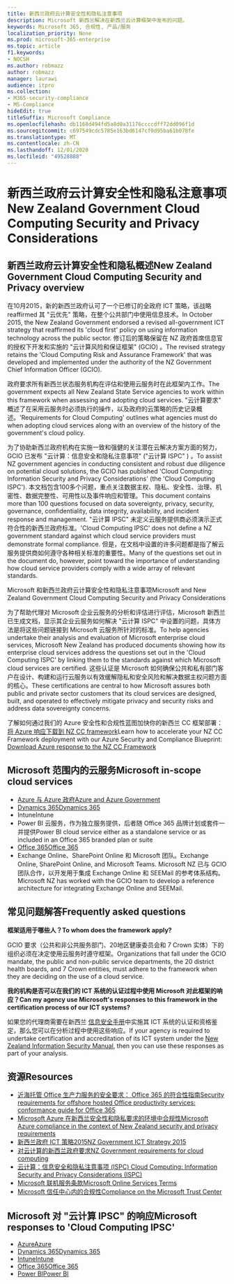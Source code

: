 ```yaml
---
title: 新西兰政府云计算安全性和隐私注意事项
description: Microsoft 新西兰解决在新西兰云计算框架中发布的问题。
keywords: Microsoft 365, 合规性, 产品/服务
localization_priority: None
ms.prod: microsoft-365-enterprise
ms.topic: article
f1.keywords:
- NOCSH
ms.author: robmazz
author: robmazz
manager: laurawi
audience: itpro
ms.collection:
- M365-security-compliance
- MS-Compliance
hideEdit: true
titleSuffix: Microsoft Compliance
ms.openlocfilehash: db1168d494fd5a8d0a31176ccccdff72dd096f1d
ms.sourcegitcommit: c697549cdc5785e163bd6147cf0d95ba61b078fe
ms.translationtype: MT
ms.contentlocale: zh-CN
ms.lasthandoff: 12/01/2020
ms.locfileid: "49528888"
---
```

# <a name="new-zealand-government-cloud-computing-security-and-privacy-considerations"></a><span data-ttu-id="aa2a4-104">新西兰政府云计算安全性和隐私注意事项</span><span class="sxs-lookup"><span data-stu-id="aa2a4-104">New Zealand Government Cloud Computing Security and Privacy Considerations</span></span>

## <a name="new-zealand-government-cloud-computing-security-and-privacy-overview"></a><span data-ttu-id="aa2a4-105">新西兰政府云计算安全性和隐私概述</span><span class="sxs-lookup"><span data-stu-id="aa2a4-105">New Zealand Government Cloud Computing Security and Privacy overview</span></span>

<span data-ttu-id="aa2a4-106">在10月2015，新的新西兰政府认可了一个已修订的全政府 ICT 策略，该战略 reaffirmed 其 "云优先" 策略，在整个公共部门中使用信息技术。</span><span class="sxs-lookup"><span data-stu-id="aa2a4-106">In October 2015, the New Zealand Government endorsed a revised all-government ICT strategy that reaffirmed its 'cloud first' policy on using information technology across the public sector.</span></span> <span data-ttu-id="aa2a4-107">修订后的策略保留在 NZ 政府首席信息官的授权下开发和实施的 "云计算风险和保证框架" (GCIO) 。</span><span class="sxs-lookup"><span data-stu-id="aa2a4-107">The revised strategy retains the 'Cloud Computing Risk and Assurance Framework' that was developed and implemented under the authority of the NZ Government Chief Information Officer (GCIO).</span></span>

<span data-ttu-id="aa2a4-108">政府要求所有新西兰状态服务机构在评估和使用云服务时在此框架内工作。</span><span class="sxs-lookup"><span data-stu-id="aa2a4-108">The government expects all New Zealand State Service agencies to work within this framework when assessing and adopting cloud services.</span></span> <span data-ttu-id="aa2a4-109">"云计算要求" 概述了在采用云服务时必须执行的操作，以及政府的云策略的历史记录概述。</span><span class="sxs-lookup"><span data-stu-id="aa2a4-109">'Requirements for Cloud Computing' outlines what agencies must do when adopting cloud services along with an overview of the history of the government's cloud policy.</span></span>

<span data-ttu-id="aa2a4-110">为了协助新西兰政府机构在实施一致和强健的关注潜在云解决方案方面的努力，GCIO 已发布 "云计算：信息安全和隐私注意事项" ("云计算 ISPC" ) 。</span><span class="sxs-lookup"><span data-stu-id="aa2a4-110">To assist NZ government agencies in conducting consistent and robust due diligence on potential cloud solutions, the GCIO has published 'Cloud Computing: Information Security and Privacy Considerations' (the 'Cloud Computing ISPC').</span></span> <span data-ttu-id="aa2a4-111">本文档包含100多个问题，重点关注数据主权、隐私、安全性、治理、机密性、数据完整性、可用性以及事件响应和管理。</span><span class="sxs-lookup"><span data-stu-id="aa2a4-111">This document contains more than 100 questions focused on data sovereignty, privacy, security, governance, confidentiality, data integrity, availability, and incident response and management.</span></span> <span data-ttu-id="aa2a4-112">"云计算 IPSC" 未定义云服务提供商必须演示正式符合性的新西兰政府标准。</span><span class="sxs-lookup"><span data-stu-id="aa2a4-112">'Cloud Computing IPSC' does not define a NZ government standard against which cloud service providers must demonstrate formal compliance.</span></span> <span data-ttu-id="aa2a4-113">但是，在文档中设置的许多问题都是指了解云服务提供商如何遵守各种相关标准的重要性。</span><span class="sxs-lookup"><span data-stu-id="aa2a4-113">Many of the questions set out in the document do, however, point toward the importance of understanding how cloud service providers comply with a wide array of relevant standards.</span></span>

<span data-ttu-id="aa2a4-114">Microsoft 和新西兰政府云计算安全性和隐私注意事项</span><span class="sxs-lookup"><span data-stu-id="aa2a4-114">Microsoft and New Zealand Government Cloud Computing Security and Privacy Considerations</span></span>

<span data-ttu-id="aa2a4-115">为了帮助代理对 Microsoft 企业云服务的分析和评估进行评估，Microsoft 新西兰已生成文档，显示其企业云服务如何解决 "云计算 ISPC" 中设置的问题，具体方法是将这些问题链接到 Microsoft 云服务所针对的标准。</span><span class="sxs-lookup"><span data-stu-id="aa2a4-115">To help agencies undertake their analysis and evaluation of Microsoft enterprise cloud services, Microsoft New Zealand has produced documents showing how its enterprise cloud services address the questions set out in the 'Cloud Computing ISPC' by linking them to the standards against which Microsoft cloud services are certified.</span></span> <span data-ttu-id="aa2a4-116">这些认证是 Microsoft 如何确保公共和私有部门客户在设计、构建和运行云服务以有效缓解隐私和安全风险和解决数据主权问题方面的核心。</span><span class="sxs-lookup"><span data-stu-id="aa2a4-116">These certifications are central to how Microsoft assures both public and private sector customers that its cloud services are designed, built, and operated to effectively mitigate privacy and security risks and address data sovereignty concerns.</span></span>

<span data-ttu-id="aa2a4-117">了解如何通过我们的 Azure 安全性和合规性蓝图加快你的新西兰 CC 框架部署： [将 Azure 响应下载到 NZ CC framework](https://gallery.technet.microsoft.com/Response-to-GCIO-Cloud-e117bbb9)</span><span class="sxs-lookup"><span data-stu-id="aa2a4-117">Learn how to accelerate your NZ CC Framework deployment with our Azure Security and Compliance Blueprint: [Download Azure response to the NZ CC Framework](https://gallery.technet.microsoft.com/Response-to-GCIO-Cloud-e117bbb9)</span></span>

## <a name="microsoft-in-scope-cloud-services"></a><span data-ttu-id="aa2a4-118">Microsoft 范围内的云服务</span><span class="sxs-lookup"><span data-stu-id="aa2a4-118">Microsoft in-scope cloud services</span></span>

- [<span data-ttu-id="aa2a4-119">Azure 与 Azure 政府</span><span class="sxs-lookup"><span data-stu-id="aa2a4-119">Azure and Azure Government</span></span>](https://aka.ms/AzureCompliance)
- [<span data-ttu-id="aa2a4-120">Dynamics 365</span><span class="sxs-lookup"><span data-stu-id="aa2a4-120">Dynamics 365</span></span>](https://aka.ms/d365-compliance-list)
- <span data-ttu-id="aa2a4-121">Intune</span><span class="sxs-lookup"><span data-stu-id="aa2a4-121">Intune</span></span>
- <span data-ttu-id="aa2a4-122">Power BI 云服务，作为独立服务提供，后者随 Office 365 品牌计划或套件一并提供</span><span class="sxs-lookup"><span data-stu-id="aa2a4-122">Power BI cloud service either as a standalone service or as included in an Office 365 branded plan or suite</span></span>
- [<span data-ttu-id="aa2a4-123">Office 365</span><span class="sxs-lookup"><span data-stu-id="aa2a4-123">Office 365</span></span>](https://go.microsoft.com/fwlink/p/?LinkID=2077751)
- <span data-ttu-id="aa2a4-124">Exchange Online、SharePoint Online 和 Microsoft 团队。</span><span class="sxs-lookup"><span data-stu-id="aa2a4-124">Exchange Online, SharePoint Online, and Microsoft Teams.</span></span> <span data-ttu-id="aa2a4-125">Microsoft NZ 已与 GCIO 团队合作，以开发用于集成 Exchange Online 和 SEEMail 的参考体系结构。</span><span class="sxs-lookup"><span data-stu-id="aa2a4-125">Microsoft NZ has worked with the GCIO team to develop a reference architecture for integrating Exchange Online and SEEMail.</span></span>

## <a name="frequently-asked-questions"></a><span data-ttu-id="aa2a4-126">常见问题解答</span><span class="sxs-lookup"><span data-stu-id="aa2a4-126">Frequently asked questions</span></span>

<span data-ttu-id="aa2a4-127">**框架适用于哪些人？**</span><span class="sxs-lookup"><span data-stu-id="aa2a4-127">**To whom does the framework apply?**</span></span>

<span data-ttu-id="aa2a4-128">GCIO 要求（公共和非公共服务部门、20地区健康委员会和 7 Crown 实体）下的组织必须在决定使用云服务时遵守框架。</span><span class="sxs-lookup"><span data-stu-id="aa2a4-128">Organizations that fall under the GCIO mandate, the public and non-public service departments, the 20 district health boards, and 7 Crown entities, must adhere to the framework when they are deciding on the use of a cloud service.</span></span>

<span data-ttu-id="aa2a4-129">**我的机构是否可以在我们的 ICT 系统的认证过程中使用 Microsoft 对此框架的响应？**</span><span class="sxs-lookup"><span data-stu-id="aa2a4-129">**Can my agency use Microsoft's responses to this framework in the certification process of our ICT systems?**</span></span>

<span data-ttu-id="aa2a4-130">如果您的代理商需要在新西兰 [信息安全手册](https://go.microsoft.com/fwlink/p/?linkid=2099496)中实施其 ICT 系统的认证和资格鉴定，那么您可以在分析过程中使用这些响应。</span><span class="sxs-lookup"><span data-stu-id="aa2a4-130">If your agency is required to undertake certification and accreditation of its ICT system under the [New Zealand Information Security Manual](https://go.microsoft.com/fwlink/p/?linkid=2099496), then you can use these responses as part of your analysis.</span></span>

## <a name="resources"></a><span data-ttu-id="aa2a4-131">资源</span><span class="sxs-lookup"><span data-stu-id="aa2a4-131">Resources</span></span>

- [<span data-ttu-id="aa2a4-132">近海托管 Office 生产力服务的安全要求： Office 365 的符合性指南</span><span class="sxs-lookup"><span data-stu-id="aa2a4-132">Security requirements for offshore hosted Office productivity services: conformance guide for Office 365</span></span>](https://aka.ms/o365-gcio-conformance-guidance)
- [<span data-ttu-id="aa2a4-133">Microsoft Azure 在新西兰安全性和隐私要求的环境中合规性</span><span class="sxs-lookup"><span data-stu-id="aa2a4-133">Microsoft Azure compliance in the context of New Zealand security and privacy requirements</span></span>](https://aka.ms/azurecompliancenewzealand)
- [<span data-ttu-id="aa2a4-134">新西兰政府 ICT 策略2015</span><span class="sxs-lookup"><span data-stu-id="aa2a4-134">NZ Government ICT Strategy 2015</span></span>](https://www.ict.govt.nz/strategy-and-action-plan/strategy/)
- [<span data-ttu-id="aa2a4-135">对云计算的新西兰政府要求</span><span class="sxs-lookup"><span data-stu-id="aa2a4-135">NZ Government requirements for cloud computing</span></span>](https://aka.ms/NZ-Cloud-Requirements)
- [<span data-ttu-id="aa2a4-136">云计算：信息安全和隐私注意事项 (ISPC) </span><span class="sxs-lookup"><span data-stu-id="aa2a4-136">Cloud Computing: Information Security and Privacy Considerations (ISPC)</span></span>](https://www.digital.govt.nz/standards-and-guidance/technology-and-architecture/cloud-services/)
- [<span data-ttu-id="aa2a4-137">Microsoft 联机服务条款</span><span class="sxs-lookup"><span data-stu-id="aa2a4-137">Microsoft Online Services Terms</span></span>](https://aka.ms/Online-Services-Terms)
- [<span data-ttu-id="aa2a4-138">Microsoft 信任中心内的合规性</span><span class="sxs-lookup"><span data-stu-id="aa2a4-138">Compliance on the Microsoft Trust Center</span></span>](https://www.microsoft.com/trust-center/compliance/compliance-overview)

## <a name="microsoft-responses-to-cloud-computing-ipsc"></a><span data-ttu-id="aa2a4-139">Microsoft 对 "云计算 IPSC" 的响应</span><span class="sxs-lookup"><span data-stu-id="aa2a4-139">Microsoft responses to 'Cloud Computing IPSC'</span></span>

- [<span data-ttu-id="aa2a4-140">Azure</span><span class="sxs-lookup"><span data-stu-id="aa2a4-140">Azure</span></span>](https://aka.ms/Azure-NZ-response)
- [<span data-ttu-id="aa2a4-141">Dynamics 365</span><span class="sxs-lookup"><span data-stu-id="aa2a4-141">Dynamics 365</span></span>](https://aka.ms/d365-nz-response)
- [<span data-ttu-id="aa2a4-142">Intune</span><span class="sxs-lookup"><span data-stu-id="aa2a4-142">Intune</span></span>](https://aka.ms/Intune-NZ-response)
- [<span data-ttu-id="aa2a4-143">Office 365</span><span class="sxs-lookup"><span data-stu-id="aa2a4-143">Office 365</span></span>](https://aka.ms/O365-NZ-Response)
- [<span data-ttu-id="aa2a4-144">Power BI</span><span class="sxs-lookup"><span data-stu-id="aa2a4-144">Power BI</span></span>](https://download.microsoft.com/download/5/1/7/51726B9B-2E76-49C4-9D4F-A36BF025CB93/Response-to-GCIO-105-questions-Power-BI.pdf)
